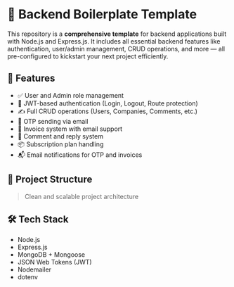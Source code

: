 # 🧰 Backend Boilerplate Template

This repository is a **comprehensive template** for backend applications built with Node.js and Express.js. It includes all essential backend features like authentication, user/admin management, CRUD operations, and more — all pre-configured to kickstart your next project efficiently.

## 🚀 Features

- ✅ User and Admin role management
- 🔐 JWT-based authentication (Login, Logout, Route protection)
- ✍️ Full CRUD operations (Users, Companies, Comments, etc.)
- 📩 OTP sending via email
- 🧾 Invoice system with email support
- 💬 Comment and reply system
- 📦 Subscription plan handling
- 📬 Email notifications for OTP and invoices

## 📁 Project Structure


> Clean and scalable project architecture

## 🛠️ Tech Stack

- Node.js
- Express.js
- MongoDB + Mongoose
- JSON Web Tokens (JWT)
- Nodemailer
- dotenv


